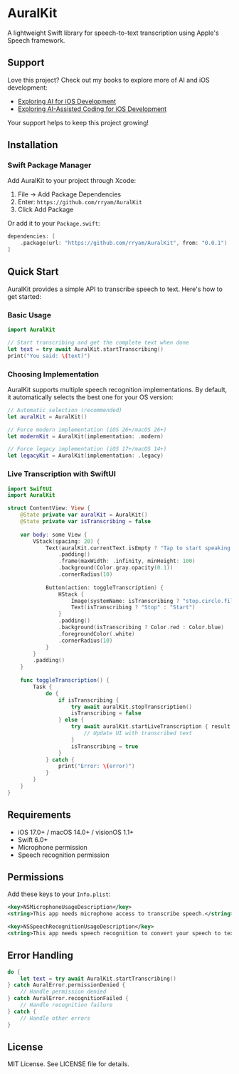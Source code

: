# AuralKit

A lightweight Swift library for speech-to-text transcription using Apple's Speech framework.

## Support

Love this project? Check out my books to explore more of AI and iOS development:
- [Exploring AI for iOS Development](https://academy.rudrank.com/product/ai)
- [Exploring AI-Assisted Coding for iOS Development](https://academy.rudrank.com/product/ai-assisted-coding)

Your support helps to keep this project growing!

## Installation

### Swift Package Manager

Add AuralKit to your project through Xcode:
1. File → Add Package Dependencies
2. Enter: `https://github.com/rryam/AuralKit`
3. Click Add Package

Or add it to your `Package.swift`:

```swift
dependencies: [
    .package(url: "https://github.com/rryam/AuralKit", from: "0.0.1")
]
```

## Quick Start

AuralKit provides a simple API to transcribe speech to text. Here's how to get started:

### Basic Usage

```swift
import AuralKit

// Start transcribing and get the complete text when done
let text = try await AuralKit.startTranscribing()
print("You said: \(text)")
```

### Choosing Implementation

AuralKit supports multiple speech recognition implementations. By default, it automatically selects the best one for your OS version:

```swift
// Automatic selection (recommended)
let auralKit = AuralKit()

// Force modern implementation (iOS 26+/macOS 26+)
let modernKit = AuralKit(implementation: .modern)

// Force legacy implementation (iOS 17+/macOS 14+)
let legacyKit = AuralKit(implementation: .legacy)
```

### Live Transcription with SwiftUI

```swift
import SwiftUI
import AuralKit

struct ContentView: View {
    @State private var auralKit = AuralKit()
    @State private var isTranscribing = false
    
    var body: some View {
        VStack(spacing: 20) {
            Text(auralKit.currentText.isEmpty ? "Tap to start speaking..." : auralKit.currentText)
                .padding()
                .frame(maxWidth: .infinity, minHeight: 100)
                .background(Color.gray.opacity(0.1))
                .cornerRadius(10)
            
            Button(action: toggleTranscription) {
                HStack {
                    Image(systemName: isTranscribing ? "stop.circle.fill" : "mic.circle.fill")
                    Text(isTranscribing ? "Stop" : "Start")
                }
                .padding()
                .background(isTranscribing ? Color.red : Color.blue)
                .foregroundColor(.white)
                .cornerRadius(10)
            }
        }
        .padding()
    }
    
    func toggleTranscription() {
        Task {
            do {
                if isTranscribing {
                    try await auralKit.stopTranscription()
                    isTranscribing = false
                } else {
                    try await auralKit.startLiveTranscription { result in
                        // Update UI with transcribed text
                    }
                    isTranscribing = true
                }
            } catch {
                print("Error: \(error)")
            }
        }
    }
}
```

## Requirements

- iOS 17.0+ / macOS 14.0+ / visionOS 1.1+
- Swift 6.0+
- Microphone permission
- Speech recognition permission

## Permissions

Add these keys to your `Info.plist`:

```xml
<key>NSMicrophoneUsageDescription</key>
<string>This app needs microphone access to transcribe speech.</string>

<key>NSSpeechRecognitionUsageDescription</key>
<string>This app needs speech recognition to convert your speech to text.</string>
```

## Error Handling

```swift
do {
    let text = try await AuralKit.startTranscribing()
} catch AuralError.permissionDenied {
    // Handle permission denied
} catch AuralError.recognitionFailed {
    // Handle recognition failure
} catch {
    // Handle other errors
}
```


## License

MIT License. See LICENSE file for details.